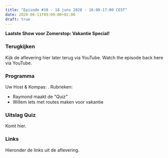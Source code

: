 ```yaml
---
title: "Episode #10 - 18 juno 2020 - 16:00-17:00 CEST"
date: 2020-06-11T09:09:00+02:00
draft: true
---
```


__Laatste Show voor Zomerstop: Vakantie Special!__  

### Terugkijken
Kijk de aflevering hier later terug via YouTube. Watch the episode back here via YouTube.

### Programma

Uw Host & Kompas: . Rubrieken:

* Raymond maakt de  _"Quiz"_
* Willem iets met routes maken voor vakantie

### Uitslag Quiz

Komt hier.

### Links

Hieronder de links uit de aflevering.
